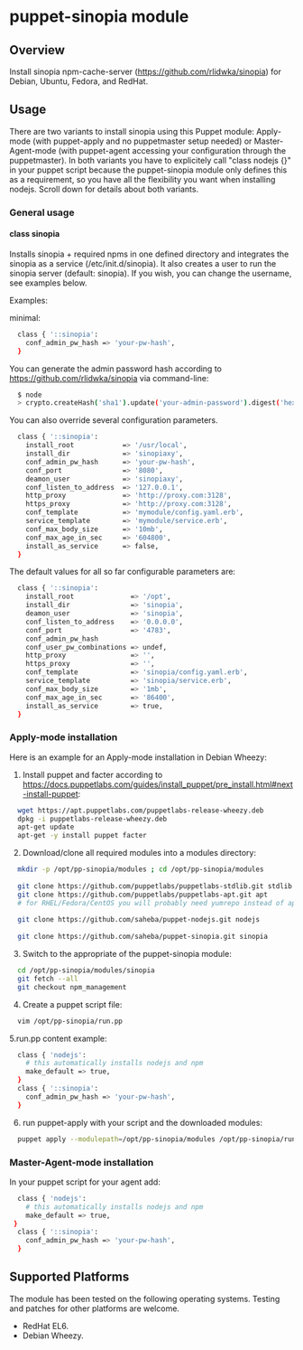 # puppet-sinopia module

## Overview

Install sinopia npm-cache-server (https://github.com/rlidwka/sinopia) for Debian, Ubuntu, Fedora, and RedHat.


## Usage

There are two variants to install sinopia using this Puppet module: Apply-mode (with puppet-apply and no puppetmaster setup needed) or Master-Agent-mode (with puppet-agent accessing your configuration through the puppetmaster). In both variants you have to explicitely call "class nodejs {}" in your puppet script because the puppet-sinopia module only defines this as a requirement, so you have all the flexibility you want when installing nodejs. Scroll down for details about both variants.

### General usage

#### class sinopia

Installs sinopia + required npms in one defined directory and integrates the sinopia as a service (/etc/init.d/sinopia). It also creates a user to run the sinopia server (default: sinopia). If you wish, you can change the username, see examples below.

Examples:

minimal:

```bash
  class { '::sinopia':
    conf_admin_pw_hash => 'your-pw-hash',
  }
```

You can generate the admin password hash according to https://github.com/rlidwka/sinopia via command-line:

```bash
  $ node
  > crypto.createHash('sha1').update('your-admin-password').digest('hex')
```

You can also override several configuration parameters.

```bash
  class { '::sinopia':
    install_root       	    => '/usr/local',
    install_dir        	    => 'sinopiaxy',
    conf_admin_pw_hash 	    => 'your-pw-hash',
    conf_port          	    => '8080',
    deamon_user        	    => 'sinopiaxy',
    conf_listen_to_address  => '127.0.0.1',
    http_proxy              => 'http://proxy.com:3128',
    https_proxy             => 'http://proxy.com:3128',
    conf_template           => 'mymodule/config.yaml.erb',
    service_template        => 'mymodule/service.erb',    
    conf_max_body_size	    => '10mb',
    conf_max_age_in_sec	    => '604800',
    install_as_service	    => false,
  }
```

The default values for all so far configurable parameters are:

```bash  
  class { '::sinopia':
    install_root       	      => '/opt',
    install_dir        	      => 'sinopia',
    deamon_user        	      => 'sinopia',
    conf_listen_to_address    => '0.0.0.0',
    conf_port          	      => '4783',
    conf_admin_pw_hash
    conf_user_pw_combinations => undef,
    http_proxy                => '',
    https_proxy               => '',
    conf_template             => 'sinopia/config.yaml.erb',
    service_template          => 'sinopia/service.erb',
    conf_max_body_size	      => '1mb',
    conf_max_age_in_sec	      => '86400',
    install_as_service	      => true,
  }
```

### Apply-mode installation

Here is an example for an Apply-mode installation in Debian Wheezy:

1. Install puppet and facter according to https://docs.puppetlabs.com/guides/install_puppet/pre_install.html#next-install-puppet:
```bash  
  wget https://apt.puppetlabs.com/puppetlabs-release-wheezy.deb
  dpkg -i puppetlabs-release-wheezy.deb
  apt-get update
  apt-get -y install puppet facter
```
2. Download/clone all required modules into a modules directory:
```bash  
  mkdir -p /opt/pp-sinopia/modules ; cd /opt/pp-sinopia/modules
  
  git clone https://github.com/puppetlabs/puppetlabs-stdlib.git stdlib
  git clone https://github.com/puppetlabs/puppetlabs-apt.git apt
  # for RHEL/Fedora/CentOS you will probably need yumrepo instead of apt
  
  git clone https://github.com/saheba/puppet-nodejs.git nodejs
  
  git clone https://github.com/saheba/puppet-sinopia.git sinopia
```

3. Switch to the appropriate of the puppet-sinopia module:
```bash  
  cd /opt/pp-sinopia/modules/sinopia
  git fetch --all
  git checkout npm_management
```

4. Create a puppet script file:
```bash  
  vim /opt/pp-sinopia/run.pp
```

5.run.pp content example:
```bash  
  class { 'nodejs':
    # this automatically installs nodejs and npm
    make_default => true,
  }
  class { '::sinopia':
    conf_admin_pw_hash => 'your-pw-hash',
  }
```

6. run puppet-apply with your script and the downloaded modules:
```bash  
  puppet apply --modulepath=/opt/pp-sinopia/modules /opt/pp-sinopia/run.pp
```


### Master-Agent-mode installation

In your puppet script for your agent add:
```bash  
  class { 'nodejs':
    # this automatically installs nodejs and npm
    make_default => true,
 }
  class { '::sinopia':
    conf_admin_pw_hash => 'your-pw-hash',
  }
```

## Supported Platforms

The module has been tested on the following operating systems. Testing and patches for other platforms are welcome.

* RedHat EL6.
* Debian Wheezy.
